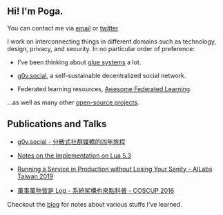 ## Hi! I'm Poga.

You can contact me via [email](mailto://hi@devpoga.org) or [twitter](https://twitter.com/devpoga)

I work on interconnecting things in different domains such as technology, design, privacy, and security. In no particular order of preference:

- I've been thinking about [glue systems](/post/2021-09-18_on_glue_systems/) a lot.

- [g0v.social](https://g0v.social), a self-sustainable decentralized social network.

- Federated learning resources, [Awesome Federated Learning](https://github.com/poga/awesome-federated-learning).

...as well as many other [open-source projects](https://github.com/poga).

## Publications and Talks

- [g0v.social - 分散式社群媒體的四年旅程](https://devpoga.org/post/2020-11-29-g0v.social-journey/)

- [Notes on the Implementation on Lua 5.3](https://poga.github.io/lua53-notes/)

- [Running a Service in Production without Losing Your Sanity - AILabs Taiwan 2019](https://www.slideshare.net/slideshow/embed_code/key/weOsOfldcNyPbB)

- [萬事萬物皆是 Log - 系統架構也來點科普 - COSCUP 2016](https://devpoga.org/post/2016-08-20_%E8%90%AC%E4%BA%8B%E8%90%AC%E7%89%A9%E7%9A%86%E6%98%AF-log-%E7%B3%BB%E7%B5%B1%E6%9E%B6%E6%A7%8B%E4%B9%9F%E4%BE%86%E9%BB%9E%E7%A7%91%E6%99%AE/)


Checkout the [blog](/post/) for notes about various stuffs I've learned.
